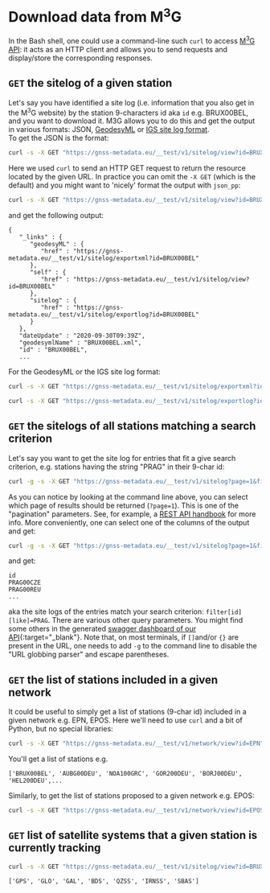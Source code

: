 # Download data from M<sup>3</sup>G

In the Bash shell, one could use a command-line such `curl` to access [M<sup>3</sup>G API](intro.md): it acts as an HTTP client and allows you to send requests and display/store the corresponding responses.

## `GET` the sitelog of a given station <a id='sitelog'></a>
Let's say you have identified a site log (i.e. information that you also get in the M<sup>3</sup>G website) by the station 9-characters id aka `id` e.g. BRUX00BEL, and you want to download it. M3G allows you to do this and get the output in various formats: JSON, [GeodesyML](http://geodesyml.org/) or [IGS site log format](https://kb.igs.org/hc/en-us/articles/203402393-IGS-Site-Log-Manager-User-Guide).<br>
To get the JSON is the format:
```bash
curl -s -X GET "https://gnss-metadata.eu/__test/v1/sitelog/view?id=BRUX00BEL" -H  "accept: application/json"
```
Here we used `curl` to send an HTTP GET request to return the resource located by the given URL. In practice you can omit the `-X GET` (which is the default) and you might want to 'nicely' format the output with `json_pp`:

```bash
curl -s -X GET "https://gnss-metadata.eu/__test/v1/sitelog/view?id=BRUX00BEL" -H  "accept: application/json" | json_pp
```
and get the following output:
```
{
   "_links" : {
      "geodesyML" : {
         "href" : "https://gnss-metadata.eu/__test/v1/sitelog/exportxml?id=BRUX00BEL"
      },
      "self" : {
         "href" : "https://gnss-metadata.eu/__test/v1/sitelog/view?id=BRUX00BEL"
      },
      "sitelog" : {
         "href" : "https://gnss-metadata.eu/__test/v1/sitelog/exportlog?id=BRUX00BEL"
      }
   },
   "dateUpdate" : "2020-09-30T09:39Z",
   "geodesymlName" : "BRUX00BEL.xml",
   "id" : "BRUX00BEL",
   ...
```
For the GeodesyML or the IGS site log format:
```bash
curl -s -X GET "https://gnss-metadata.eu/__test/v1/sitelog/exportxml?id=BRUX00BEL" -H  "accept: application/geodesyML0.4"
```
```bash
curl -s -X GET "https://gnss-metadata.eu/__test/v1/sitelog/exportlog?id=BRUX00BEL" -H  "accept: application/sitelog"
```


## `GET` the sitelogs of all stations matching a search criterion<a id='sitelogs'></a>
Let's say you want to get the site log for entries that fit a give search criterion, e.g. stations having the string "PRAG" in their 9-char id:

```bash
curl -g -s -X GET "https://gnss-metadata.eu/__test/v1/sitelog?page=1&filter[id][like]=PRAG" -H  "accept: text/plain"
```
As you can notice by looking at the command line above, you can select which page of results should be returned (`?page=1`). This is one of the "pagination" parameters. See, for example, a [REST API handbook](https://developer.wordpress.org/rest-api/using-the-rest-api/pagination/) for more info.
More conveniently, one can select one of the columns of the output and get:

```Bash
curl -g -s -X GET "https://gnss-metadata.eu/__test/v1/sitelog?page=1&filter[id][like]=PRAG" -H  "accept: text/plain" | awk '{print $1}'
```
and get:
```
id
PRAG00CZE
PRAG00REU
...
```
aka the site logs of the entries match your search criterion: `filter[id][like]=PRAG`. There are various other query parameters. You might find some others in the generated [swagger dashboard of our API](https://gnss-metadata.eu/__test/site/api-docs#/Metadata/get_sitelog){:target="_blank"}. Note that, on most terminals, if `[]`and/or `{}` are present in the URL, one needs to add `-g` to the command line to disable the "URL globbing parser" and escape parentheses.


## `GET` the list of stations included in a given network<a id='list_netw'></a>
It could be useful to simply get a list of stations (9-char id) included in a given network e.g. EPN, EPOS.
Here we'll need to use `curl` and a bit of Python, but no special libraries:
```bash
curl -s -X GET "https://gnss-metadata.eu/__test/v1/network/view?id=EPN" -H  "accept: application/json" | python -c "import sys,json; print(json.load(sys.stdin)['included'])"
```
You'll get a list of stations e.g.
```
['BRUX00BEL', 'AUBG00DEU', 'NOA100GRC', 'GOR200DEU', 'BORJ00DEU', 'HEL200DEU',...
```
Similarly, to get the list of stations proposed to a given network e.g. EPOS:
```bash
curl -s -X GET "https://gnss-metadata.eu/__test/v1/network/view?id=EPOS" -H  "accept: application/json" | python -c "import sys,json; print(json.load(sys.stdin)['proposed'])"
```
## `GET` list of satellite systems that a given station is currently tracking<a id='list_sat'></a>

```bash
curl -s -X GET "https://gnss-metadata.eu/__test/v1/sitelog/view?id=BRUX00BEL" -H  "accept: application/json" | python -c "import sys,json; print(json.load(sys.stdin)['sitelog']['receivers'][-1]['satelliteSystem'])"
```
```
['GPS', 'GLO', 'GAL', 'BDS', 'QZSS', 'IRNSS', 'SBAS']
```

